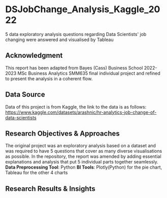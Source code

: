 # DSJobChange_Analysis_Kaggle_2022
5 data exploratory analysis questions regarding Data Scientists' job changing were answered and visualised by Tableau
## Acknowledgment
This report has been adapted from Bayes (Cass) Business School 2022-2023 MSc Business Analytics SMM635 final individual project and refined to present the analysis in a coherent flow. 
## Data Source
Data of this project is from Kaggle, the link to the data is as follows: https://www.kaggle.com/datasets/arashnic/hr-analytics-job-change-of-data-scientists
## Research Objectives & Approaches
The original project was an exploratory analysis based on a dataset and was required to have 5 questions that cover as many diverse visualisations as possible. In the repository, the report was amended by adding essential explanations and analysis that put 5 individual parts together seamlessly.
**Data Preprocessing Tool**: Python
**BI Tools**: Plotly(Python) for the pie chart, Tableau for the other 4 charts
## Research Results & Insights

